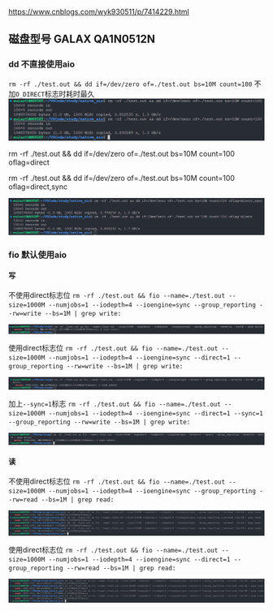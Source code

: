 https://www.cnblogs.com/wyk930511/p/7414229.html

## 磁盘型号 GALAX QA1N0512N

### dd 不直接使用aio

`rm -rf ./test.out && dd if=/dev/zero of=./test.out bs=10M count=100`
不加`O_DIRECT`标志时耗时最久
![alt text](image-1.png)

rm -rf ./test.out && dd if=/dev/zero of=./test.out bs=10M count=100 oflag=direct

rm -rf ./test.out && dd if=/dev/zero of=./test.out bs=10M count=100 oflag=direct,sync

![alt text](image.png)

### fio 默认使用aio

#### 写

不使用direct标志位
`rm -rf ./test.out && fio --name=./test.out --size=1000M --numjobs=1 --iodepth=4 --ioengine=sync --group_reporting --rw=write --bs=1M | grep write:`

![Alt text](image-4.png)

使用direct标志位
`rm -rf ./test.out && fio --name=./test.out --size=1000M --numjobs=1 --iodepth=4 --ioengine=sync --direct=1 --group_reporting --rw=write --bs=1M | grep write:`

![Alt text](image-2.png)

加上`--sync=1`标志
`rm -rf ./test.out && fio --name=./test.out --size=1000M --numjobs=1 --iodepth=4 --ioengine=sync --direct=1 --sync=1 --group_reporting --rw=write --bs=1M | grep write:`

![Alt text](image-3.png)

#### 读
不使用direct标志位
`rm -rf ./test.out && fio --name=./test.out --size=1000M --numjobs=1 --iodepth=4 --ioengine=sync --group_reporting --rw=read --bs=1M | grep read:`

![Alt text](image-5.png)

使用direct标志位
`rm -rf ./test.out && fio --name=./test.out --size=1000M --numjobs=1 --iodepth=4 --ioengine=sync --direct=1 --group_reporting --rw=read --bs=1M | grep read:`

![Alt text](image-6.png)
